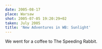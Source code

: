 ```yaml
---
date: 2005-08-17
place: Warsaw
shot: 2005-07-05 19:20:29+02
taken: July 2005
title: 'New Adventures in WB: Sunlight'
---
```


We went for a coffee to The Speeding Rabbit.
